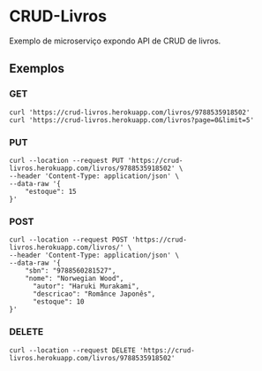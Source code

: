 # CRUD-Livros
Exemplo de microserviço expondo API de CRUD de livros.

## Exemplos

### GET
```
curl 'https://crud-livros.herokuapp.com/livros/9788535918502' 
curl 'https://crud-livros.herokuapp.com/livros?page=0&limit=5'
```
### PUT
```
curl --location --request PUT 'https://crud-livros.herokuapp.com/livros/9788535918502' \
--header 'Content-Type: application/json' \
--data-raw '{
    "estoque": 15
}'
```
### POST
```
curl --location --request POST 'https://crud-livros.herokuapp.com/livros/' \
--header 'Content-Type: application/json' \
--data-raw '{
    "sbn": "9788560281527",
    "nome": "Norwegian Wood",
	  "autor": "Haruki Murakami",
	  "descricao": "Românce Japonês",
	  "estoque": 10
}'
```
### DELETE
```
curl --location --request DELETE 'https://crud-livros.herokuapp.com/livros/9788535918502'
```
